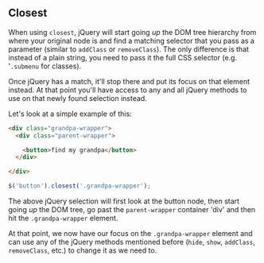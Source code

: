 ## Closest

When using `closest`, jQuery will start going *up* the DOM tree hierarchy from where your original node is and find a matching selector that you pass as a parameter (similar to `addClass` or `removeClass`). The only difference is that instead of a plain string, you need to pass it the full CSS selector (e.g. '`.submenu` for classes).

Once jQuery has a match, it'll stop there and put its focus on that element instead. At that point you'll have access to any and all jQuery methods to use on that newly found selection instead.

Let's look at a simple example of this:

~~~html
<div class="grandpa-wrapper">
  <div class="parent-wrapper">

    <button>find my grandpa</button>
  </div>

</div>

~~~

~~~js
$('button').closest('.grandpa-wrapper');
~~~

The above jQuery selection will first look at the button node, then start going *up* the DOM tree, go past the `parent-wrapper` container 'div' and then hit the `.grandpa-wrapper` element.

At that point, we now have our focus on the `.grandpa-wrapper` element and can use any of the jQuery methods mentioned before (`hide`, `show`, `addClass`, `removeClass`, etc.) to change it as we need to.
